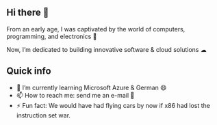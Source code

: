 ## Hi there 👋

From an early age, I was captivated by the world of computers, programming, and electronics 🤖

Now, I’m dedicated to building innovative software & cloud solutions ☁

## Quick info

- 🌱 I’m currently learning Microsoft Azure & German 😄
- 📫 How to reach me: send me an e-mail 👀
- ⚡ Fun fact: We would have had flying cars by now if x86 had lost the instruction set war.




